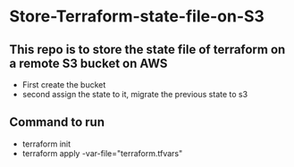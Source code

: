 # Store-Terraform-state-file-on-S3
## This repo is to store the state file of terraform on a remote S3 bucket on AWS

- First create the bucket 
- second assign the state to it, migrate the previous state to s3

## Command to run
- terraform init
- terraform apply -var-file="terraform.tfvars"
